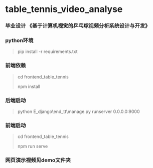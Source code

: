 # table_tennis_video_analyse
### 毕业设计  《基于计算机视觉的乒乓球视频分析系统设计与开发》

### python环境
> pip install -r requirements.txt

### 前端依赖
> cd frontend_table_tennis
>
> npm install

### 后端启动
> python E_django\end_tt\manage.py runserver 0.0.0.0:9000

### 前端启动
> cd frontend_table_tennis
>
> npm run serve

### 网页演示视频见demo文件夹

